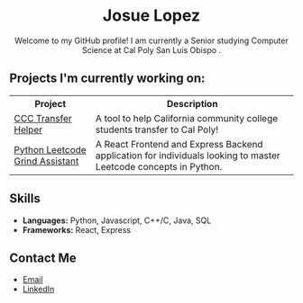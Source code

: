 <div align="center">
  <h1>Josue Lopez</h1>
</div>

<p align="center">
  Welcome to my GitHub profile! I am currently a Senior studying Computer Science at Cal Poly San Luis Obispo .
</p>

## Projects I'm currently working on:

<table>
  <tr>
    <th>Project</th>
    <th>Description</th>
  </tr>
  <tr>
    <td><a href="https://github.com/Castro19/ccc-transfer-helper">CCC Transfer Helper</a></td>
    <td>A tool to help California community college students transfer to Cal Poly!</td>
  </tr>
  <tr>
    <td><a href="https://github.com/JLpro-cd/Python-Leetcode-Grind-Assistant">Python Leetcode Grind Assistant</a></td>
    <td>A React Frontend and Express Backend application for individuals looking to master Leetcode concepts in Python.</td>
  </tr>
</table>

## Skills
- **Languages:** Python, Javascript, C++/C, Java, SQL
- **Frameworks:** React, Express

## Contact Me
- [Email](mailto:josuelopezpro@gmail.com)
- [LinkedIn](https://www.linkedin.com/in/josuelopezpro/)
